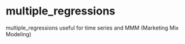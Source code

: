 # multiple_regressions
multiple_regressions useful for time series and MMM (Marketing Mix Modeling) 
